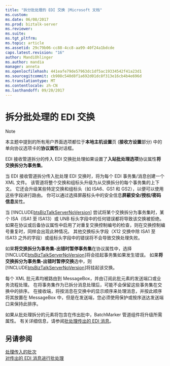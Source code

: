 ```yaml
---
title: "拆分批处理的 EDI 交换 |Microsoft 文档"
ms.custom: 
ms.date: 06/08/2017
ms.prod: biztalk-server
ms.reviewer: 
ms.suite: 
ms.tgt_pltfrm: 
ms.topic: article
ms.assetid: 29c79b06-cc88-4cc8-aa99-40f24a1bdcde
caps.latest.revision: "16"
author: MandiOhlinger
ms.author: mandia
manager: anneta
ms.openlocfilehash: 441eafe79de57963dc1df5ac19334542f41a23d1
ms.sourcegitcommit: cb908c540d8f1a692d01dc8f313e16cb4b4e696d
ms.translationtype: MT
ms.contentlocale: zh-CN
ms.lasthandoff: 09/20/2017
---
```

# <a name="splitting-a-batched-edi-interchange"></a>拆分批处理的 EDI 交换
> [!NOTE]
>  本主题中提到的所有用户界面选项都位于**本地主机设置**页 (**接收方设置**部分) 中的单向协议选项卡的**协议属性**对话框。  
  
 EDI 接收管道拆分的传入 EDI 交换批处理如果设置了**入站批处理选项**协议属性**将交换拆分为事务集**。  
  
 当 EDI 接收管道拆分传入批处理 EDI 交换时，将为每个 EDI 事务集/消息创建一个 XML 文件。 该管道将整个交换和组标头升级为从交换拆分的每个事务集的上下文。 它还会升级某些特定交换和组标头（如 ISA6、GS1 和 GS2），以便可以使用这些字段进行路由。 你可以通过选择屏蔽标头中的安全信息**屏蔽安全/授权/密码信息**属性。  
  
 当 [!INCLUDE[btsBizTalkServerNoVersion](../includes/btsbiztalkservernoversion-md.md)] 尝试将某个交换拆分为事务集时，某个 ISA（ISA1 至 ISA13）或 UNB 标头字段中的任何错误都将导致该交换被拒绝。 如果在协议或后备协议属性中启用了对重复交换控制编号的检查，则在交换控制编号重复时，同样会出现此种情况。 其他交换标头字段（X12 交换中除 ISA1 至 ISA13 之外的字段）或组标头字段中的错误将不会导致交换处理失败。  
  
 如果**将交换拆分为事务集-出错时暂停事务集**在协议属性中，选择[!INCLUDE[btsBizTalkServerNoVersion](../includes/btsbiztalkservernoversion-md.md)]将会挂起事务集如果发生错误。 如果**将交换拆分为事务集-出错时暂停交换**选中，则[!INCLUDE[btsBizTalkServerNoVersion](../includes/btsbiztalkservernoversion-md.md)]将挂起该交换。  
  
 每个 XML 批元素均被路由到 MessageBox，并由订阅此批元素的发送端口或业务流程处理。 在将事务集作为已拆分消息处理后，可能不会保留这些事务集在交换中的排序。 在接收端，将按消息在交换中的显示顺序来处理消息，并按此顺序将其放置在 MessageBox 中，但是在发送端，您必须使用保护或按序送达发送端口来保持此排序。  
  
 如果从批处理拆分的元素将包含在传出批中，BatchMarker 管道组件将升级所需属性。 有关详细信息，请参阅[批处理传出的 EDI 消息](../core/batching-outgoing-edi-messages.md)。  
  
## <a name="see-also"></a>另请参阅  
 [处理传入的批次](../core/processing-incoming-batches.md)   
 [对传出的 EDI 消息进行批处理](../core/batching-outgoing-edi-messages.md)
